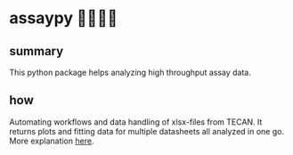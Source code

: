 # assaypy 🧑‍🔬🧪🧫

## summary

This python package helps analyzing high throughput assay data.

## how

Automating workflows and data handling of xlsx-files from TECAN. It returns plots and fitting data for multiple datasheets all analyzed in one go. More explanation [here](https://gnzng.github.io/assaypy/).
